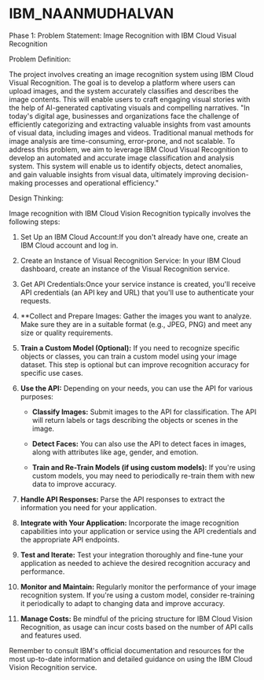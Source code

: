 # IBM_NAANMUDHALVAN
Phase 1: Problem Statement:
Image Recognition with IBM Cloud Visual Recognition

Problem Definition: 

The project involves creating an image recognition system using IBM Cloud Visual Recognition. The goal is to develop a platform where users can upload images, and the system accurately classifies and describes the image contents. This will enable users to craft engaging visual stories with the help of AI-generated captivating visuals and compelling narratives.
"In today's digital age, businesses and organizations face the challenge of efficiently categorizing and extracting valuable insights from vast amounts of visual data, including images and videos. Traditional manual methods for image analysis are time-consuming, error-prone, and not scalable. To address this problem, we aim to leverage IBM Cloud Visual Recognition to develop an automated and accurate image classification and analysis system. This system will enable us to identify objects, detect anomalies, and gain valuable insights from visual data, ultimately improving decision-making processes and operational efficiency."


Design Thinking:

Image recognition with IBM Cloud Vision Recognition typically involves the following steps:

1. Set Up an IBM Cloud Account:If you don't already have one, create an IBM Cloud account and log in.

2. Create an Instance of Visual Recognition Service: In your IBM Cloud dashboard, create an instance of the Visual Recognition service.

3. Get API Credentials:Once your service instance is created, you'll receive API credentials (an API key and URL) that you'll use to authenticate your requests.

4. **Collect and Prepare Images: Gather the images you want to analyze. Make sure they are in a suitable format (e.g., JPEG, PNG) and meet any size or quality requirements.

5. **Train a Custom Model (Optional):** If you need to recognize specific objects or classes, you can train a custom model using your image dataset. This step is optional but can improve recognition accuracy for specific use cases.

6. **Use the API:** Depending on your needs, you can use the API for various purposes:

   - **Classify Images:** Submit images to the API for classification. The API will return labels or tags describing the objects or scenes in the image.

   - **Detect Faces:** You can also use the API to detect faces in images, along with attributes like age, gender, and emotion.

   - **Train and Re-Train Models (if using custom models):** If you're using custom models, you may need to periodically re-train them with new data to improve accuracy.

7. **Handle API Responses:** Parse the API responses to extract the information you need for your application.

8. **Integrate with Your Application:** Incorporate the image recognition capabilities into your application or service using the API credentials and the appropriate API endpoints.

9. **Test and Iterate:** Test your integration thoroughly and fine-tune your application as needed to achieve the desired recognition accuracy and performance.

10. **Monitor and Maintain:** Regularly monitor the performance of your image recognition system. If you're using a custom model, consider re-training it periodically to adapt to changing data and improve accuracy.

11. **Manage Costs:** Be mindful of the pricing structure for IBM Cloud Vision Recognition, as usage can incur costs based on the number of API calls and features used.

Remember to consult IBM's official documentation and resources for the most up-to-date information and detailed guidance on using the IBM Cloud Vision Recognition service.
